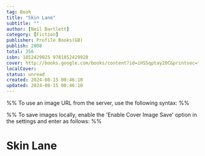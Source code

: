 ```yaml
---
tag: Book
title: "Skin Lane"
subtitle: ""
author: [Neil Bartlett]
category: [Fiction]
publisher: Profile Books(GB)
publish: 2008
total: 356
isbn: 1852429925 9781852429928
cover: http://books.google.com/books/content?id=iHSSqptay20C&printsec=frontcover&img=1&zoom=1&source=gbs_api
localCover: 
status: unread
created: 2024-08-15 00:46:10
updated: 2024-08-15 00:46:10
---
```


%% To use an image URL from the server, use the following syntax: %%


%% To save images locally, enable the 'Enable Cover Image Save' option in the settings and enter as follows: %%


# Skin Lane